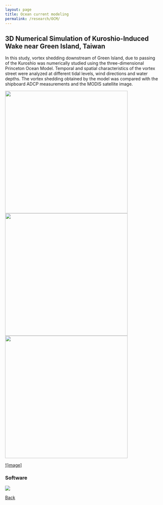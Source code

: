 ```yaml
---
layout: page
title: Ocean current modeling
permalink: /research/OCM/
---
```

## 3D Numerical Simulation of Kuroshio-Induced Wake near Green Island, Taiwan

In this study, vortex shedding downstream of Green Island, due to passing of the Kuroshio was numerically studied using the three-dimensional Princeton Ocean Model. 
Temporal and spatial characteristics of the vortex street were analyzed at different tidal levels, wind directions and water depths. 
The vortex shedding obtained by the model was compared with the shipboard ADCP measurements and the MODIS satellite image. 

<img src="https://static.wixstatic.com/media/d19f46_a3ce9ce670d54b95b86ebc647df9aaa5~mv2.png/v1/fill/w_486,h_393,al_c,q_85,usm_0.66_1.00_0.01/green.webp"  width="400" height="400"> <img src="https://static.wixstatic.com/media/d19f46_82d11e5e8bae47ea872f1c1e946feaf0~mv2.jpg/v1/fill/w_486,h_365,al_c,q_80,usm_0.66_1.00_0.01/sbpom_3D_0046_hours.webp" width="400" height="400">
<img src="https://static.wixstatic.com/media/d19f46_ccb7762582ab49f784d6a433f0d5238f~mv2.png/v1/fill/w_486,h_523,al_c,lg_1,q_85/tide.webp" width="400" height="400">

[![image]](https://static.wixstatic.com/media/d19f46_eaf1484f249945f99f8051a57257884d~mv2_d_2402_1801_s_2.gif)

### Software
<img src="https://static.wixstatic.com/media/d19f46_95eaee75d6694b10ad8e1ee44e3185c6~mv2.png/v1/fill/w_251,h_215,al_c,lg_1,q_85/d19f46_95eaee75d6694b10ad8e1ee44e3185c6~mv2.webp">

[Back](https://finitetsai.github.io/research)
